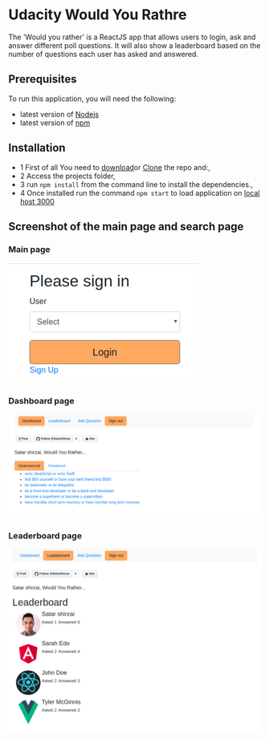 # Udacity Would You Rathre

The 'Would you rather' is a ReactJS app that allows users to login, ask and answer different poll questions. It will also show a leaderboard based on the number of questions each user has asked and answered. 


## Prerequisites

To run this application, you will need the following:

* latest version of [Nodejs](https://nodejs.org/en/download/)
* latest version of [npm](https://www.npmjs.com/)

## Installation

* 1 First of all You need to [download](https://github.com/SatarShirzai/Udacity_Projects/archive/master.zip)or [Clone](https://github.com/SatarShirzai/Udacity_Projects.git) the repo and:,
* 2 Access the projects folder,
* 3 run `npm install` from the command line to install the dependencies.,
* 4 Once installed run the command `npm start` to load application on  [local host 3000](http://localhost:3000/)


## Screenshot of the main page and search page

### Main page
![Main page](img/Home.png)

### Dashboard page
![Dashboard page](img/Dashboard.png)

### Leaderboard page
![Leaderboard page](img/Leaderboard.png)
